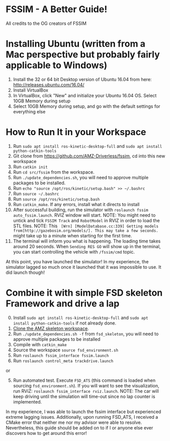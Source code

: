 # FSSIM - A Better Guide!
All credits to the OG creators of FSSIM

# Installing Ubuntu (written from a Mac perspective but probably fairly applicable to Windows)
1. Install the 32 or 64 bit Desktop version of Ubuntu 16.04 from here: http://releases.ubuntu.com/16.04/
2. Install VirtualBox
3. In VirtualBox, click "New" and initialize your Ubuntu 16.04 OS. Select 10GB Memory during setup
4. Select 10GB Memory during setup, and go with the default settings for everything else 

# How to Run It in your Workspace
1. Run `sudo apt install ros-kinetic-desktop-full` and `sudo apt install python-catkin-tools`
2. Git clone from https://github.com/AMZ-Driverless/fssim, cd into this new workspace
3. Run `catkin init`
5. Run `cd src/fssim` from the workspace.
6. Run `./update_dependencies.sh`, you will need to approve multiple packages to be installed.
7. Run `echo "source /opt/ros/kinetic/setup.bash" >> ~/.bashrc`
8. Run `source ~/.bashrc`
9. Run `source /opt/ros/kinetic/setup.bash`
10. Run `catkin_make`. If any errors, install what it directs to install
11. After successful building, run the simulator with `roslaunch fssim auto_fssim.launch`. RVIZ window will start. NOTE: You might need to untick and tick `FSSIM Track` and `RobotModel` in RVIZ in order to load the STL files. NOTE: This ` [Wrn] [ModelDatabase.cc:339] Getting models from[http://gazebosim.org/models/]. This may take a few seconds.` might take up to a minute when starting for the first time.
13. The terminal will inform you what is happening. The loading time takes around 20 seconds. When `Sending RES GO` will show up in the terminal, you can start controlling the vehicle with `/fssim/cmd` topic.

At this point, you have launched the simulator! In my experience, the simulator lagged so much once it launched that it was impossible to use. It did launch though!

# Combine it with simple FSD skeleton Framework and drive a lap
0. Install `sudo apt install ros-kinetic-desktop-full` and `sudo apt install python-catkin-tools` if not already done.
1. [Clone the AMZ skeleton workspace](https://github.com/AMZ-Driverless/fsd_skeleton#setting-up-the-workspace).
2. Run `./update_dependencies.sh -f` from `fsd_skeleton`, you will need to approve multiple packages to be installed
3. Compile with `catkin_make`
4. Source the workspace `source fsd_environment.sh`
5. Run `roslaunch fssim_interface fssim.launch`
6. Run `roslaunch control_meta trackdrive.launch`

or

5. Run automated test. Execute `FSD_ATS` (this command is loaded when sourcing `fsd_environment.sh`). If you will want to see the visualization, run RViZ: `roslaunch fssim_interface rviz.launch`. NOTE: The car will keep driving until the simulation will time-out since no lap counter is implemented.

In my experience, I was able to launch the fssim interface but experienced extreme lagging issues. Additionally, upon running FSD_ATS, I received a CMake error that neither me nor my advisor were able to resolve. Nevertheless, this guide should be added on to if I or anyone else ever discovers how to get around this error!
